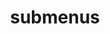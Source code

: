 ---
layout: page
title: submenus
nav: false
dropdown: false
children: 
    - title: publications
      permalink: /publications/
    - title: divider
    - title: projects
      permalink: /projects/
---